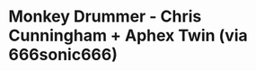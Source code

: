 <!--
id: 2862717649
link: http://tumblr.atmos.org/post/2862717649/monkey-drummer-chris-cunningham-aphex-twin
slug: monkey-drummer-chris-cunningham-aphex-twin
date: Fri Jan 21 2011 14:57:28 GMT-0800 (PST)
publish: 2011-01-021
tags: 
title: Monkey Drummer - Chris Cunningham + Aphex Twin (via 666sonic666)
-->


Monkey Drummer - Chris Cunningham + Aphex Twin (via 666sonic666)
================================================================



